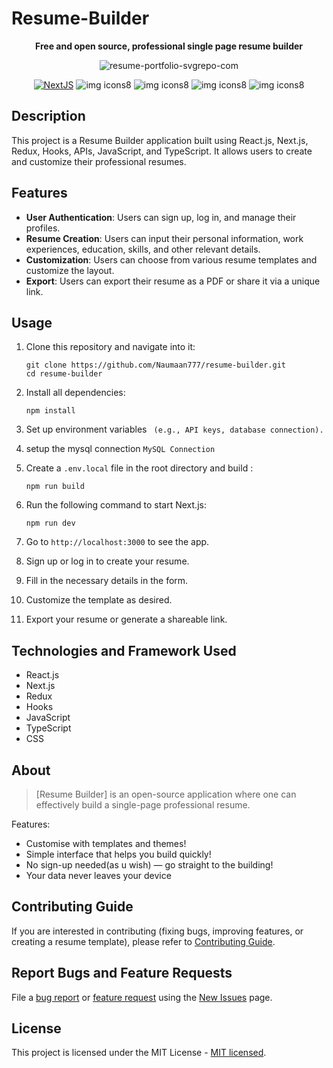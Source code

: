 # Resume-Builder 

<div align="center">

 **Free and open source, professional single page resume builder**

![resume-portfolio-svgrepo-com](https://github.com/Naumaan777/resume-builder/assets/115418662/9da76ea4-4f32-47dc-a396-2e65fa92b83c)


[![NextJS](https://skillicons.dev/icons?i=nextjs)](https://nextjs.org/) ![img icons8](https://github.com/Naumaan777/resume-builder/assets/115418662/3776cbd0-a8ec-4d21-a422-35f348267fe7) ![img icons8](https://github.com/Naumaan777/resume-builder/assets/115418662/0358e778-a2fe-4f60-9533-335d53cd83ea) ![img icons8](https://github.com/Naumaan777/resume-builder/assets/115418662/6b4a64b9-4cc6-40d0-b9db-4d86de778978) ![img icons8](https://github.com/Naumaan777/resume-builder/assets/115418662/40f0b21c-8322-4d46-8b3b-cc7d02ebdc73)

</div>

## Description
This project is a Resume Builder application built using React.js, Next.js, Redux, Hooks, APIs, JavaScript, and TypeScript. It allows users to create and customize their professional resumes.

## Features
- **User Authentication**: Users can sign up, log in, and manage their profiles.
- **Resume Creation**: Users can input their personal information, work experiences, education, skills, and other relevant details.
- **Customization**: Users can choose from various resume templates and customize the layout.
- **Export**: Users can export their resume as a PDF or share it via a unique link.




## Usage

1. Clone this repository and navigate into it:
    ```
    git clone https://github.com/Naumaan777/resume-builder.git
    cd resume-builder
    ```

2. Install all dependencies:
    ```
    npm install
    ```
3. Set up environment variables ``` (e.g., API keys, database connection).```

4. setup the mysql connection ``` MySQL Connection ```

3. Create a `.env.local` file in the root directory and build :

    ```env
    npm run build
    ```

5. Run the following command to start Next.js:
    ```
    npm run dev
    ```


6. Go to `http://localhost:3000` to see the app.
   
7. Sign up or log in to create your resume.

8. Fill in the necessary details in the form.

9. Customize the template as desired.

10. Export your resume or generate a shareable link.



## Technologies and Framework Used
- React.js
- Next.js
- Redux
- Hooks
- JavaScript
- TypeScript
- CSS




## About

> [Resume Builder] is an open-source application where one can effectively build a single-page professional resume.


Features:

- Customise with templates and themes!
- Simple interface that helps you build quickly!
- No sign-up needed(as u wish) — go straight to the building!
- Your data never leaves your device



## Contributing Guide

If you are interested in contributing (fixing bugs, improving features, or creating a resume template), please refer to [Contributing Guide](https://nextjs.org/docs).

## Report Bugs and Feature Requests

File a [bug report](https://github.com/sadanandpai/resume-builder/issues/new?assignees=sadanandpai&labels=&template=bug_report.md&title=) or [feature request](https://github.com/sadanandpai/resume-builder/issues/new?assignees=sadanandpai&labels=&template=feature_request.md&title=) using the [New Issues](https://github.com/sadanandpai/resume-builder/issues/new/choose) page. 


## License

This project is licensed under the MIT License - [MIT licensed](./LICENSE).
